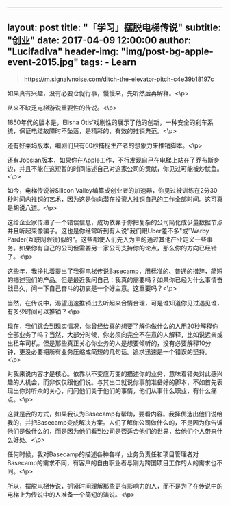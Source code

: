 
---
layout:     post
title:      "「学习」摆脱电梯传说"
subtitle:   "创业"
date:       2017-04-09 12:00:00
author:     "Lucifadiva"
header-img: "img/post-bg-apple-event-2015.jpg"
tags:
    - Learn
---

>https://m.signalvnoise.com/ditch-the-elevator-pitch-c4e39b18197c


<div>
      <p>如果真有兴趣，没有必要仓促行事，慢慢来，先听然后再解释。<\p>
     <p>从来不缺乏电梯游说重要性的传说。<\p>
     <p>1850年代的版本是，Elisha Otis’戏剧性的展示了他的创新，一种安全的刹车系统，保证电缆故障时不坠落，是精彩的、有效的推销典范。<\p>
     <p>还有好莱坞版本，编剧们只有60秒捕捉生产者的想象力来推销脚本。<\p>
     <p>还有Jobsian版本，如果你在Apple工作，不行发现自己在电梯上站在了乔布斯身边，并且不能在这短暂的时间描述自己对这家公司的贡献，你见过可能被炒鱿鱼。<\p>
     <p>如今，电梯传说被Silicon Valley编纂成创业者的加速器，你见过被训练在2分30秒时间内推销的艺术，因为这是你向潜在投资人推销自己的工作全部时间。这可真是胡说八道。<\p>
     <p>这给企业家传递了一个错误信息，成功依靠于你把复杂的公司简化成少量数据节点并且听起来像骗子。这也是你经常听到有人说”我们跟Uber差不多"或”Warby Parder(互联网眼镜)似的”。这些都使人们先入为主的通过其他产业定义一些事务。如果你有自己的公司但需要另一家公司支持你的论点，那么你的方向已经错了。<\p>
     <p>这些年，我挣扎着提出了我得电梯传说Basecamp，用标准的、普通的措辞，简短的描述我们的产品。但是最近我问自己：我真的需要吗？如果你已经为什么事情奋战已久，问一下自己奋斗的初衷是一个好主意。这重要吗？<\p>
     <p>当然，在传说中，渴望迅速推销出去听起来合情合理，可是谁知道你见过遇见谁，有多少时间可以推销？<\p>
     <p>现在，我们跳会到现实情况，你曾经给真的想要了解你做什么的人用20秒解释你全部业务了吗？当然，大部分时候，你必须向完全不在意的人解释，比如说远亲或出租车司机。但是那些真正关心你业务的人是想要倾听的，没有必要解释10分钟，更没必要把所有业务压缩成简短的几句话。追求迅速是一个错误的坚持。<\p>
     <p>对我来说内容才是核心。依靠以不变应万变的描述你的业务，意味着错失对此感兴趣的人机会，而非仅仅跟他们说。与其出口就说你事前准备好的脚本，不如首先表现出你对听众的关心，问问他们关于他们的事情，他们从事什么职业，有什么痛点。<\p>
     <p>这就是我的方式，如果我认为Basecamp有帮助，要看内容。我择优选出他们说给我的，并把Basecamp变成解决方案。人们了解你公司做什么的，不是因为你告诉他们是做什么的，而是因为他们看到公司是否适合他们的世界，给他们个人带来什么好处。<\p>
     <p>任何时候，我对Basecamp的描述各种各样，业务负责任和项目管理者对Basecamp的需求不同，有客户的自由职业者与刚为跨国项目工作的人的需求也不同。<\p>
     <p>所以，摆脱电梯传说，抓紧时间理解那些更有影响力的人，而不是为了在传说中的电梯上为传说中的人准备一个简短的演说。<\p>
</div>




